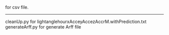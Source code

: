 for csv file.

-------------------
cleanUp.py for lightanglehourxAcceyAccezAccrM.withPrediction.txt
generateArff.py for generate Arff file
